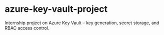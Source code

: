 # azure-key-vault-project
Internship project on Azure Key Vault – key generation, secret storage, and RBAC access control.
